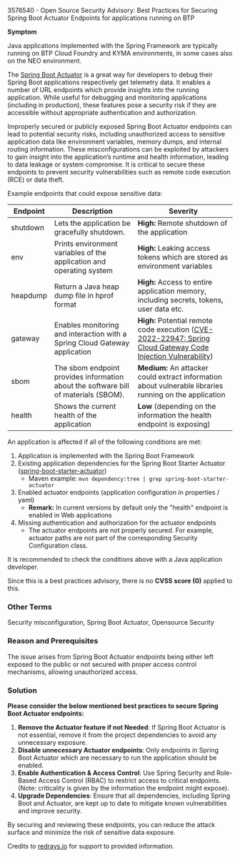 3576540 - Open Source Security Advisory: Best Practices for Securing Spring Boot Actuator Endpoints for applications running on BTP

**Symptom**

Java applications implemented with the Spring Framework are typically running on BTP Cloud Foundry and KYMA environments, in some cases also on the NEO environment.

The [Spring Boot Actuator](https://docs.spring.io/spring-boot/docs/2.5.6/reference/html/actuator.html) is a great way for developers to debug their Spring Boot applications respectively get telemetry data. It enables a number of URL endpoints which provide insights into the running application. While useful for debugging and monitoring applications (including in production), these features pose a security risk if they are accessible without appropriate authentication and authorization.

Improperly secured or publicly exposed Spring Boot Actuator endpoints can lead to potential security risks, including unauthorized access to sensitive application data like environment variables, memory dumps, and internal routing information. These misconfigurations can be exploited by attackers to gain insight into the application’s runtime and health information, leading to data leakage or system compromise. It is critical to secure these endpoints to prevent security vulnerabilities such as remote code execution (RCE) or data theft.

Example endpoints that could expose sensitive data:

| Endpoint        | Description                                                          | Severity                                                                          |
|-----------------|----------------------------------------------------------------------|-----------------------------------------------------------------------------------|
| shutdown        | Lets the application be gracefully shutdown.                        | **High:** Remote shutdown of the application                                      |
| env             | Prints environment variables of the application and operating system | **High:** Leaking access tokens which are stored as environment variables         |
| heapdump        | Return a Java heap dump file in hprof format                         | **High:** Access to entire application memory, including secrets, tokens, user data etc. |
| gateway         | Enables monitoring and interaction with a Spring Cloud Gateway application | **High:** Potential remote code execution ([CVE-2022-22947: Spring Cloud Gateway Code Injection Vulnerability](https://www.cve.org/CVERecord?id=CVE-2022-22947)) |
| sbom            | The sbom endpoint provides information about the software bill of materials (SBOM). | **Medium:** An attacker could extract information about vulnerable libraries running on the application |
| health          | Shows the current health of the application                          | **Low** (depending on the information the health endpoint is exposing)           |

An application is affected if all of the following conditions are met:

1. Application is implemented with the Spring Boot Framework  
2. Existing application dependencies for the Spring Boot Starter Actuator ([spring-boot-starter-actuator](https://me.sap.com))  
   - Maven example: `mvn dependency:tree | grep spring-boot-starter-actuator`  
3. Enabled actuator endpoints (application configuration in properties / yaml)  
   - **Remark:** In current versions by default only the "health" endpoint is enabled in Web applications  
4. Missing authentication and authorization for the actuator endpoints  
   - The actuator endpoints are not properly secured. For example, actuator paths are not part of the corresponding Security Configuration class.

It is recommended to check the conditions above with a Java application developer.

Since this is a best practices advisory, there is no **CVSS score (0)** applied to this.

### Other Terms

Security misconfiguration, Spring Boot Actuator, Opensource Security

### Reason and Prerequisites

The issue arises from Spring Boot Actuator endpoints being either left exposed to the public or not secured with proper access control mechanisms, allowing unauthorized access.

### Solution

**Please consider the below mentioned best practices to secure Spring Boot Actuator endpoints:**

1. **Remove the Actuator feature if not Needed**: If Spring Boot Actuator is not essential, remove it from the project dependencies to avoid any unnecessary exposure.
2. **Disable unnecessary Actuator endpoints**: Only endpoints in Spring Boot Actuator which are necessary to run the application should be enabled.
3. **Enable Authentication & Access Control**: Use Spring Security and Role-Based Access Control (RBAC) to restrict access to critical endpoints. (Note: criticality is given by the information the endpoint might expose).
4. **Upgrade Dependencies**: Ensure that all dependencies, including Spring Boot and Actuator, are kept up to date to mitigate known vulnerabilities and improve security.

By securing and reviewing these endpoints, you can reduce the attack surface and minimize the risk of sensitive data exposure.

Credits to [redrays.io](https://redrays.io) for support to provided information.